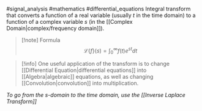 #signal_analysis #mathematics #differential_equations 
Integral transform that converts a function of a real variable (usually $t$ in the time domain) to a function of a complex variable $s$ (in the [[Complex Domain|complex/frequency domain]]).

>[!note] Formula
>$$\mathcal{L}\{f\}(s)=\int^{\infty}_{0}{f(t)e^{st}dt}$$


>[!info] 
>One useful application of the transform is to change [[Differential Equation|differential equations]] into [[Algebra|algebraic]] equations, as well as changing [[Convolution|convolution]] into multiplication.

*To go from the $s$-domain to the time domain, use the [[Inverse Laplace Transform]]*